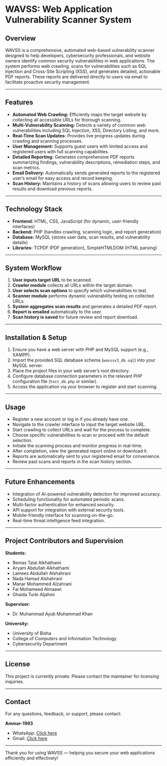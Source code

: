 
# WAVSS: Web Application Vulnerability Scanner System

## Overview

WAVSS is a comprehensive, automated web-based vulnerability scanner designed to help developers, cybersecurity professionals, and website owners identify common security vulnerabilities in web applications. The system performs web crawling, scans for vulnerabilities such as SQL Injection and Cross-Site Scripting (XSS), and generates detailed, actionable PDF reports. These reports are delivered directly to users via email to facilitate proactive security management.

---

## Features

- **Automated Web Crawling:** Efficiently maps the target website by collecting all accessible URLs for thorough scanning.
- **Multi-Vulnerability Scanning:** Detects a variety of common web vulnerabilities including SQL Injection, XSS, Directory Listing, and more.
- **Real-Time Scan Updates:** Provides live progress updates during crawling and scanning processes.
- **User Management:** Supports guest users with limited access and registered users with full scanning capabilities.
- **Detailed Reporting:** Generates comprehensive PDF reports summarizing findings, vulnerability descriptions, remediation steps, and scan metrics.
- **Email Delivery:** Automatically sends generated reports to the registered user’s email for easy access and record keeping.
- **Scan History:** Maintains a history of scans allowing users to review past results and download previous reports.

---

## Technology Stack

- **Frontend:** HTML, CSS, JavaScript (for dynamic, user-friendly interfaces)
- **Backend:** PHP (handles crawling, scanning logic, and report generation)
- **Database:** MySQL (stores user data, scan results, and vulnerability details)
- **Libraries:** TCPDF (PDF generation), SimpleHTMLDOM (HTML parsing)

---

## System Workflow

1. **User inputs target URL** to be scanned.
2. **Crawler module** collects all URLs within the target domain.
3. **User selects scan options** to specify which vulnerabilities to test.
4. **Scanner module** performs dynamic vulnerability testing on collected URLs.
5. **System aggregates scan results** and generates a detailed PDF report.
6. **Report is emailed** automatically to the user.
7. **Scan history is saved** for future review and report download.

---

## Installation & Setup

1. Ensure you have a web server with PHP and MySQL support (e.g., XAMPP).
2. Import the provided SQL database schema (`wavssv3_db.sql`) into your MySQL server.
3. Place the project files in your web server’s root directory.
4. Configure database connection parameters in the relevant PHP configuration file (`test_db.php` or similar).
5. Access the application via your browser to register and start scanning.

---

## Usage

- Register a new account or log in if you already have one.
- Navigate to the crawler interface to input the target website URL.
- Start crawling to collect URLs and wait for the process to complete.
- Choose specific vulnerabilities to scan or proceed with the default selection.
- Initiate the scanning process and monitor progress in real-time.
- After completion, view the generated report online or download it.
- Reports are automatically sent to your registered email for convenience.
- Review past scans and reports in the scan history section.

---

## Future Enhancements

- Integration of AI-powered vulnerability detection for improved accuracy.
- Scheduling functionality for automated periodic scans.
- Multi-factor authentication for enhanced security.
- API support for integration with external security tools.
- Mobile-friendly interface for scanning on-the-go.
- Real-time threat intelligence feed integration.
  
---

## Project Contributors and Supervision

**Students:**  
- Remas Talal Alkhathami 
- Aryam Abdullah Alkhathami 
- Lamees Abdullah Alshahrani  
- Nada Hamad Alshahrani  
- Manar Mohammed Alzahrani  
- Fai Mohameed Almaawi  
- Ghaida Turki Aljahmi  

**Supervisor:**  
- Dr. Muhammad Ayub Muhammad Khan  

**University:**  
- University of Bisha  
- College of Computers and Information Technology  
- Cybersecurity Department  

---

## License

This project is currently private. Please contact the maintainer for licensing inquiries.

---

## Contact

For any questions, feedback, or support, please contact:

**Ammar-1993**  
- WhatsApp: [Click here](https://wa.me/967714294340)  
- Gmail: [Click here](mailto:ammaralnggar@gmail.com) 

---

Thank you for using WAVSS — helping you secure your web applications efficiently and effectively!



